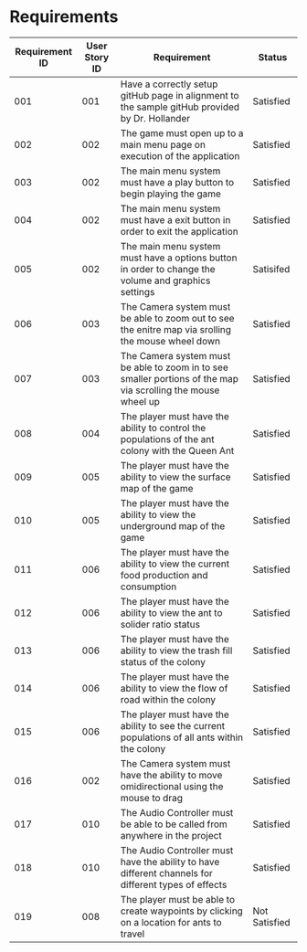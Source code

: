 # Requirements

| Requirement ID | User Story ID | Requirement | Status |
|----------------|---------------|-------------|--------|
|            001 |           001 | Have a correctly setup gitHub page in alignment to the sample gitHub provided by Dr. Hollander | Satisfied | 
|            002 |           002 | The game must open up to a main menu page on execution of the application | Satisfied | 
|            003 |           002 | The main menu system must have a play button to begin playing the game | Satisfied | 
|            004 |           002 | The main menu system must have a exit button in order to exit the application | Satisfied | 
|            005 |           002 | The main menu system must have a options button in order to change the volume and graphics settings | Satisifed | 
|            006 |           003 | The Camera system must be able to zoom out to see the enitre map via srolling the mouse wheel down | Satisfied | 
|            007 |           003 | The Camera system must be able to zoom in to see smaller portions of the map via scrolling the mouse wheel up | Satisfied | 
|            008 |           004 | The player must have the ability to control the populations of the ant colony with the Queen Ant | Satisfied | 
|            009 |           005 | The player must have the ability to view the surface map of the game | Satisfied | 
|            010 |           005 | The player must have the ability to view the underground map of the game | Satisfied | 
|            011 |           006 | The player must have the ability to view the current food production and consumption | Satisfied | 
|            012 |           006 | The player must have the ability to view the ant to solider ratio status | Satisfied | 
|            013 |           006 | The player must have the ability to view the trash fill status of the colony | Satisfied | 
|            014 |           006 | The player must have the ability to view the flow of road within the colony | Satisfied | 
|            015 |           006 | The player must have the ability to see the current populations of all ants within the colony | Satisfied | 
|            016 |           002 | The Camera system must have the ability to move omidirectional using the mouse to drag | Satisfied |
|            017 |           010 | The Audio Controller must be able to be called from anywhere in the project | Satisfied | 
|            018 |           010 | The Audio Controller must have the ability to have different channels for different types of effects | Satisfied |
|            019 |           008 | The player must be able to create waypoints by clicking on a location for ants to travel | Not Satisfied |

